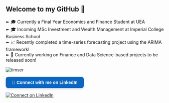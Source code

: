 ## Welcome to my GitHub 👋

➼ 🎓 Currently a Final Year Economics and Finance Student at UEA \
➼ 🎓 Incoming MSc Investment and Wealth Management at Imperial College Business School \
➼ 📈 Recently completed a time-series forecasting project using the ARIMA framework! \
➼ 🚧 Currently working on Finance and Data Science-based projects to be released soon! 

![timser](https://github.com/user-attachments/assets/7b563645-8f75-4f6e-8d0c-7eebb07655a6) 

<a href="https://www.linkedin.com/in/hivan04/" target="_blank" style="
  display: inline-block;
  background-color: #0A66C2;
  color: white;
  padding: 10px 20px;
  border-radius: 8px;
  text-decoration: none;
  font-family: Arial, sans-serif;
  font-weight: bold;
  box-shadow: 0 4px 6px rgba(0, 0, 0, 0.1);
  transition: background-color 0.3s ease;">
  🔗 Connect with me on LinkedIn
</a>

[![Connect on LinkedIn](https://img.shields.io/badge/Connect-LinkedIn-blue?style=for-the-badge&logo=linkedin)](https://www.linkedin.com/in/hivan04/)



